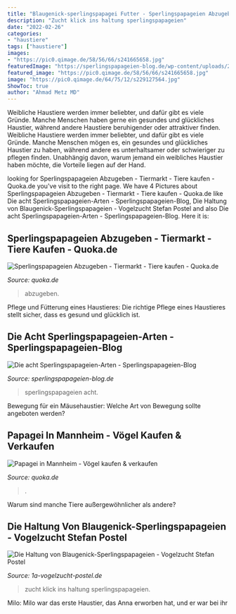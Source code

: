 ```yaml
---
title: "Blaugenick-sperlingspapagei Futter - Sperlingspapageien Abzugeben"
description: "Zucht klick ins haltung sperlingspapageien"
date: "2022-02-26"
categories:
- "haustiere"
tags: ["haustiere"]
images:
- "https://pic0.qimage.de/58/56/66/s241665658.jpg"
featuredImage: "https://sperlingspapageien-blog.de/wp-content/uploads/2016/08/blaugenick-sperlingspapageien_WZ_BB.jpg"
featured_image: "https://pic0.qimage.de/58/56/66/s241665658.jpg"
image: "https://pic0.qimage.de/64/75/12/s229127564.jpg"
ShowToc: true
author: "Ahmad Metz MD"
---
```



Weibliche Haustiere werden immer beliebter, und dafür gibt es viele Gründe. Manche Menschen haben gerne ein gesundes und glückliches Haustier, während andere Haustiere beruhigender oder attraktiver finden.
Weibliche Haustiere werden immer beliebter, und dafür gibt es viele Gründe. Manche Menschen mögen es, ein gesundes und glückliches Haustier zu haben, während andere es unterhaltsamer oder schwieriger zu pflegen finden. Unabhängig davon, warum jemand ein weibliches Haustier haben möchte, die Vorteile liegen auf der Hand.

	

		
looking for Sperlingspapageien Abzugeben - Tiermarkt - Tiere kaufen - Quoka.de you've visit to the right page. We have 4 Pictures about Sperlingspapageien Abzugeben - Tiermarkt - Tiere kaufen - Quoka.de like Die acht Sperlingspapageien-Arten - Sperlingspapageien-Blog, Die Haltung von Blaugenick-Sperlingspapageien - Vogelzucht Stefan Postel and also Die acht Sperlingspapageien-Arten - Sperlingspapageien-Blog. Here it is:
		
    
## Sperlingspapageien Abzugeben - Tiermarkt - Tiere Kaufen - Quoka.de

<img loading=lazy src="https://pic0.qimage.de/64/75/12/s229127564.jpg" onerror="this.onerror=null;this.src='https://tse4.mm.bing.net/th?id=OIP.ndK_cGAho5yhl9aP7WxDowAAAA&amp;pid=15.1';" alt="Sperlingspapageien Abzugeben - Tiermarkt - Tiere kaufen - Quoka.de">

_Source: quoka.de_

>abzugeben. 

	

Pflege und Fütterung eines Haustieres: Die richtige Pflege eines Haustieres stellt sicher, dass es gesund und glücklich ist.

    
## Die Acht Sperlingspapageien-Arten - Sperlingspapageien-Blog

<img loading=lazy src="https://sperlingspapageien-blog.de/wp-content/uploads/2016/08/blaugenick-sperlingspapageien_WZ_BB.jpg" onerror="this.onerror=null;this.src='https://tse1.mm.bing.net/th?id=OIP.JCgBurMZksNA5yq4TLQz7wHaFd&amp;pid=15.1';" alt="Die acht Sperlingspapageien-Arten - Sperlingspapageien-Blog">

_Source: sperlingspapageien-blog.de_

>sperlingspapageien acht. 

	

Bewegung für ein Mäusehaustier: Welche Art von Bewegung sollte angeboten werden?

    
## Papagei In Mannheim - Vögel Kaufen &amp; Verkaufen

<img loading=lazy src="https://pic0.qimage.de/58/56/66/s241665658.jpg" onerror="this.onerror=null;this.src='https://tse4.mm.bing.net/th?id=OIP.uXHrNevJuxrptZ6TtEKf5wAAAA&amp;pid=15.1';" alt="Papagei in Mannheim - Vögel kaufen &amp; verkaufen">

_Source: quoka.de_

>. 

	

Warum sind manche Tiere außergewöhnlicher als andere?

    
## Die Haltung Von Blaugenick-Sperlingspapageien - Vogelzucht Stefan Postel

<img loading=lazy src="https://image.jimcdn.com/app/cms/image/transf/none/path/s1098053e14959406/image/i0ad4bb62286a2a85/version/1478724285/image.jpg" onerror="this.onerror=null;this.src='https://tse1.mm.bing.net/th?id=OIP.2x2mYQ9RTnn_b1TTJBBT6AAAAA&amp;pid=15.1';" alt="Die Haltung von Blaugenick-Sperlingspapageien - Vogelzucht Stefan Postel">

_Source: 1a-vogelzucht-postel.de_

>zucht klick ins haltung sperlingspapageien. 

	

Milo: Milo war das erste Haustier, das Anna erworben hat, und er war bei ihr

